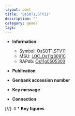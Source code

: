 ```yaml
---
layout: post
title: "OsSOT1,STV11"
description: ""
category: genes
tags: 
---
```


* **Information**  
    + Symbol: OsSOT1,STV11  
    + MSU: [LOC_Os11g30910](http://rice.uga.edu/cgi-bin/ORF_infopage.cgi?orf=LOC_Os11g30910)  
    + RAPdb: [Os11g0505300](http://rapdb.dna.affrc.go.jp/viewer/gbrowse_details/irgsp1?name=Os11g0505300)  

* **Publication**  

* **Genbank accession number**  

* **Key message**  

* **Connection**  

[//]: # * **Key figures**  


